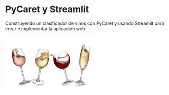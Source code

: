 # PyCaret y Streamlit

Construyendo un clasificador de vinos con PyCaret y usando Streamlit para crear e implementar la aplicación web

![Portada](Vinos.jpeg)
